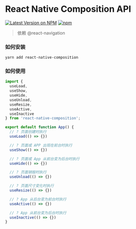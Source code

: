 # React Native Composition API

[![Latest Version on NPM](https://img.shields.io/npm/v/react-native-composition.svg?style=flat-square)](https://npmjs.com/package/react-native-composition)
[![npm](https://img.shields.io/npm/dt/react-native-composition.svg?style=flat-square)](https://www.npmjs.com/package/react-native-composition)

> 依赖 @react-navigation

### 如何安装

``` sh
yarn add react-native-composition
```

### 如何使用

``` js
import {
  useLoad,
  useShow,
  useHide,
  useUnload,
  useResize,
  useActive,
  useInactive
} from 'react-native-composition';

export default function App() {
  // ? 页面创建时执行
  useLoad(() => {})

  // ? 页面或 APP 出现在前台时执行
  useShow(() => {})

  // ? 页面或 App 从前台变为后台时执行
  useHide(() => {})

  // ? 页面销毁时执行
  useUnload(() => {})

  // ? 页面尺寸变化时执行
  useResize(() => {})

  // ? App 从后台变为前台时执行
  useActive(() => {})

  // ? App 从前台变为后台时执行
  useInactive(() => {})
}
```
